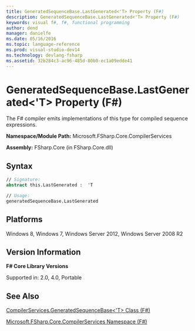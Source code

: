 ```yaml
---
title: GeneratedSequenceBase.LastGenerated<'T> Property (F#)
description: GeneratedSequenceBase.LastGenerated<'T> Property (F#)
keywords: visual f#, f#, functional programming
author: dend
manager: danielfe
ms.date: 05/16/2016
ms.topic: language-reference
ms.prod: visual-studio-dev14
ms.technology: devlang-fsharp
ms.assetid: 32b284c3-ac96-485d-80b0-ec1a09edde41 
---
```


# GeneratedSequenceBase.LastGenerated<'T> Property (F#)

The F# compiler emits implementations of this type for compiled sequence expressions.

**Namespace/Module Path:** Microsoft.FSharp.Core.CompilerServices

**Assembly:** FSharp.Core (in FSharp.Core.dll)


## Syntax

```fsharp
// Signature:
abstract this.LastGenerated :  'T

// Usage:
generatedSequenceBase.LastGenerated
```

## Platforms
Windows 8, Windows 7, Windows Server 2012, Windows Server 2008 R2


## Version Information
**F# Core Library Versions**

Supported in: 2.0, 4.0, Portable

## See Also
[CompilerServices.GeneratedSequenceBase&#60;'T&#62; Class &#40;F&#35;&#41;](CompilerServices.GeneratedSequenceBase%5B%27T%5D-Class-%5BFSharp%5D.md)

[Microsoft.FSharp.Core.CompilerServices Namespace &#40;F&#35;&#41;](Microsoft.FSharp.Core.CompilerServices-Namespace-%5BFSharp%5D.md)
